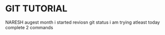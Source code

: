 # GIT TUTORIAL
NARESH
augest month i started reviosn
git status i am trying
atleast today complete 2 commands
